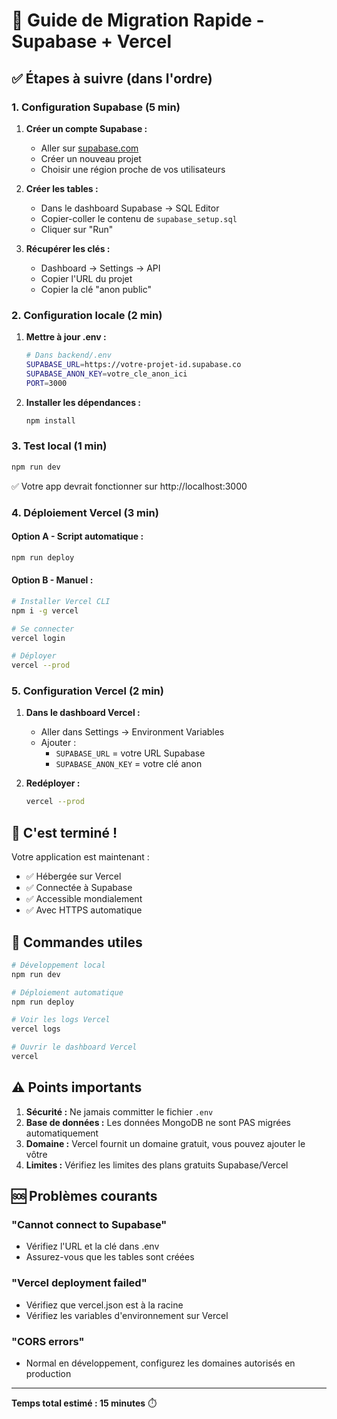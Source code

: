 # 🚀 Guide de Migration Rapide - Supabase + Vercel

## ✅ Étapes à suivre (dans l'ordre)

### 1. Configuration Supabase (5 min)

1. **Créer un compte Supabase :**
   - Aller sur [supabase.com](https://supabase.com)
   - Créer un nouveau projet
   - Choisir une région proche de vos utilisateurs

2. **Créer les tables :**
   - Dans le dashboard Supabase → SQL Editor
   - Copier-coller le contenu de `supabase_setup.sql`
   - Cliquer sur "Run"

3. **Récupérer les clés :**
   - Dashboard → Settings → API
   - Copier l'URL du projet
   - Copier la clé "anon public"

### 2. Configuration locale (2 min)

1. **Mettre à jour .env :**
   ```bash
   # Dans backend/.env
   SUPABASE_URL=https://votre-projet-id.supabase.co
   SUPABASE_ANON_KEY=votre_cle_anon_ici
   PORT=3000
   ```

2. **Installer les dépendances :**
   ```bash
   npm install
   ```

### 3. Test local (1 min)

```bash
npm run dev
```

✅ Votre app devrait fonctionner sur http://localhost:3000

### 4. Déploiement Vercel (3 min)

#### Option A - Script automatique :
```bash
npm run deploy
```

#### Option B - Manuel :
```bash
# Installer Vercel CLI
npm i -g vercel

# Se connecter
vercel login

# Déployer
vercel --prod
```

### 5. Configuration Vercel (2 min)

1. **Dans le dashboard Vercel :**
   - Aller dans Settings → Environment Variables
   - Ajouter :
     - `SUPABASE_URL` = votre URL Supabase
     - `SUPABASE_ANON_KEY` = votre clé anon

2. **Redéployer :**
   ```bash
   vercel --prod
   ```

## 🎉 C'est terminé !

Votre application est maintenant :
- ✅ Hébergée sur Vercel
- ✅ Connectée à Supabase
- ✅ Accessible mondialement
- ✅ Avec HTTPS automatique

## 🔧 Commandes utiles

```bash
# Développement local
npm run dev

# Déploiement automatique
npm run deploy

# Voir les logs Vercel
vercel logs

# Ouvrir le dashboard Vercel
vercel
```

## ⚠️ Points importants

1. **Sécurité :** Ne jamais committer le fichier `.env`
2. **Base de données :** Les données MongoDB ne sont PAS migrées automatiquement
3. **Domaine :** Vercel fournit un domaine gratuit, vous pouvez ajouter le vôtre
4. **Limites :** Vérifiez les limites des plans gratuits Supabase/Vercel

## 🆘 Problèmes courants

### "Cannot connect to Supabase"
- Vérifiez l'URL et la clé dans .env
- Assurez-vous que les tables sont créées

### "Vercel deployment failed"
- Vérifiez que vercel.json est à la racine
- Vérifiez les variables d'environnement sur Vercel

### "CORS errors"
- Normal en développement, configurez les domaines autorisés en production

---

**Temps total estimé : 15 minutes** ⏱️